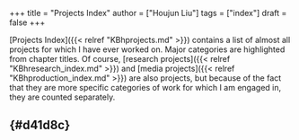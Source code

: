 +++
title = "Projects Index"
author = ["Houjun Liu"]
tags = ["index"]
draft = false
+++

[Projects Index]({{< relref "KBhprojects.md" >}}) contains a list of almost all projects for which I have ever worked on. Major categories are highlighted from chapter titles. Of course, [research projects]({{< relref "KBhresearch_index.md" >}}) and [media projects]({{< relref "KBhproduction_index.md" >}}) are also projects, but because of the fact that they are more specific categories of work for which I am engaged in, they are counted separately.


##  {#d41d8c}